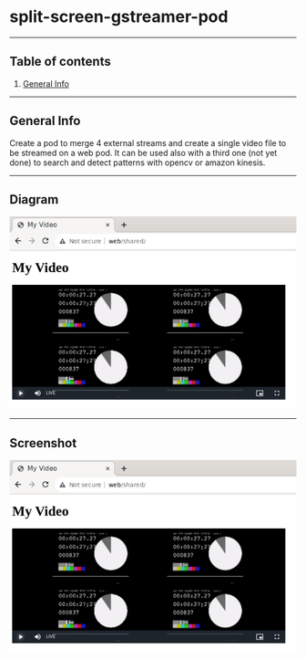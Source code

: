# split-screen-gstreamer-pod
***
## Table of contents
1. [General Info](#general-info)
***
## General Info
Create a pod to merge 4 external streams and create a single video file to be streamed on a web pod. It can be used also with a third one (not yet done) to search and detect patterns with opencv or amazon kinesis.
***
## Diagram
![alt text](https://github.com/xavierpioche/split-screen-gstreamer-pod/blob/main/diagram.png?raw=true)
***
## Screenshot
![alt text](https://github.com/xavierpioche/split-screen-gstreamer-pod/blob/main/screenshot.png?raw=true)
